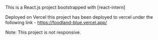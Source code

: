 This is a React.js project bootstrapped with [react-intern]

Deployed on Vercel
this project has been deployed to vercel under the following link - https://foodland-blue.vercel.app/

Note: This project is not responsive. 
